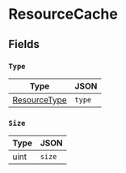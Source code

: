 # ResourceCache



## Fields


### `Type`



| Type | JSON |
| ---- | -----------|
| [ResourceType](resource_type.md) | `type` |

### `Size`



| Type | JSON |
| ---- | -----------|
| uint | `size` |
